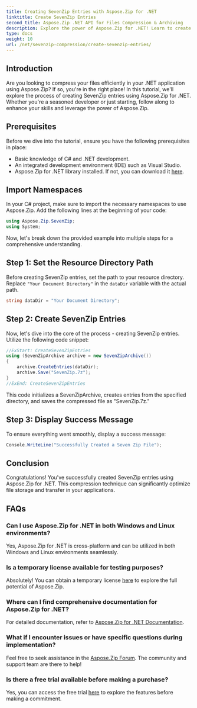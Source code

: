 ```yaml
---
title: Creating SevenZip Entries with Aspose.Zip for .NET
linktitle: Create SevenZip Entries
second_title: Aspose.Zip .NET API for Files Compression & Archiving
description: Explore the power of Aspose.Zip for .NET! Learn to create SevenZip entries step-by-step. Compress files effortlessly. Download now for a seamless development experience.
type: docs
weight: 10
url: /net/sevenzip-compression/create-sevenzip-entries/
---
```


## Introduction

Are you looking to compress your files efficiently in your .NET application using Aspose.Zip? If so, you're in the right place! In this tutorial, we'll explore the process of creating SevenZip entries using Aspose.Zip for .NET. Whether you're a seasoned developer or just starting, follow along to enhance your skills and leverage the power of Aspose.Zip.

## Prerequisites

Before we dive into the tutorial, ensure you have the following prerequisites in place:

- Basic knowledge of C# and .NET development.
- An integrated development environment (IDE) such as Visual Studio.
- Aspose.Zip for .NET library installed. If not, you can download it [here](https://releases.aspose.com/zip/net/).

## Import Namespaces

In your C# project, make sure to import the necessary namespaces to use Aspose.Zip. Add the following lines at the beginning of your code:

```csharp
using Aspose.Zip.SevenZip;
using System;
```

Now, let's break down the provided example into multiple steps for a comprehensive understanding.

## Step 1: Set the Resource Directory Path

Before creating SevenZip entries, set the path to your resource directory. Replace `"Your Document Directory"` in the `dataDir` variable with the actual path.

```csharp
string dataDir = "Your Document Directory";
```

## Step 2: Create SevenZip Entries

Now, let's dive into the core of the process - creating SevenZip entries. Utilize the following code snippet:

```csharp
//ExStart: CreateSevenZipEntries
using (SevenZipArchive archive = new SevenZipArchive())
{
    archive.CreateEntries(dataDir);
    archive.Save("SevenZip.7z");
}
//ExEnd: CreateSevenZipEntries
```

This code initializes a SevenZipArchive, creates entries from the specified directory, and saves the compressed file as "SevenZip.7z."

## Step 3: Display Success Message

To ensure everything went smoothly, display a success message:

```csharp
Console.WriteLine("Successfully Created a Seven Zip File");
```

## Conclusion

Congratulations! You've successfully created SevenZip entries using Aspose.Zip for .NET. This compression technique can significantly optimize file storage and transfer in your applications.

## FAQs

### Can I use Aspose.Zip for .NET in both Windows and Linux environments?
Yes, Aspose.Zip for .NET is cross-platform and can be utilized in both Windows and Linux environments seamlessly.

### Is a temporary license available for testing purposes?
Absolutely! You can obtain a temporary license [here](https://purchase.aspose.com/temporary-license/) to explore the full potential of Aspose.Zip.

### Where can I find comprehensive documentation for Aspose.Zip for .NET?
For detailed documentation, refer to [Aspose.Zip for .NET Documentation](https://reference.aspose.com/zip/net/).

### What if I encounter issues or have specific questions during implementation?
Feel free to seek assistance in the [Aspose.Zip Forum](https://forum.aspose.com/c/zip/37). The community and support team are there to help!

### Is there a free trial available before making a purchase?
Yes, you can access the free trial [here](https://releases.aspose.com/) to explore the features before making a commitment.

